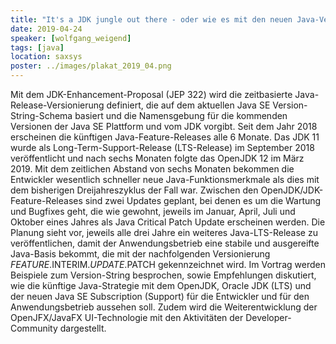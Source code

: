 ```yaml
---
title: "It's a JDK jungle out there - oder wie es mit den neuen Java-Versionen geordnet weitergeht"
date: 2019-04-24
speaker: [wolfgang_weigend]
tags: [java]
location: saxsys
poster: ../images/plakat_2019_04.png
---
```


Mit dem JDK-Enhancement-Proposal (JEP 322) wird die zeitbasierte Java-Release-Versionierung definiert, die auf dem
aktuellen Java SE Version-String-Schema basiert und die Namensgebung für die kommenden Versionen der Java SE Plattform
und vom JDK vorgibt. Seit dem Jahr 2018 erscheinen die künftigen Java-Feature-Releases alle 6 Monate. Das JDK 11 wurde
als Long-Term-Support-Release (LTS-Release) im September 2018 veröffentlicht und nach sechs Monaten folgte das OpenJDK
12 im März 2019. Mit dem zeitlichen Abstand von sechs Monaten bekommen die Entwickler wesentlich schneller neue
Java-Funktionsmerkmale als dies mit dem bisherigen Dreijahreszyklus der Fall war. Zwischen den
OpenJDK/JDK-Feature-Releases sind zwei Updates geplant, bei denen es um die Wartung und Bugfixes geht, die wie gewohnt,
jeweils im Januar, April, Juli und Oktober eines Jahres als Java Critical Patch Update erscheinen werden. Die Planung
sieht vor, jeweils alle drei Jahre ein weiteres Java-LTS-Release zu veröffentlichen, damit der Anwendungsbetrieb eine
stabile und ausgereifte Java-Basis bekommt, die mit der nachfolgenden Versionierung $FEATURE.$INTERIM.$UPDATE.$PATCH
gekennzeichnet wird. Im Vortrag werden Beispiele zum Version-String besprochen, sowie Empfehlungen diskutiert, wie die
künftige Java-Strategie mit dem OpenJDK, Oracle JDK (LTS) und der neuen Java SE Subscription (Support) für die
Entwickler und für den Anwendungsbetrieb aussehen soll. Zudem wird die Weiterentwicklung der OpenJFX/JavaFX
UI-Technologie mit den Aktivitäten der Developer-Community dargestellt.
